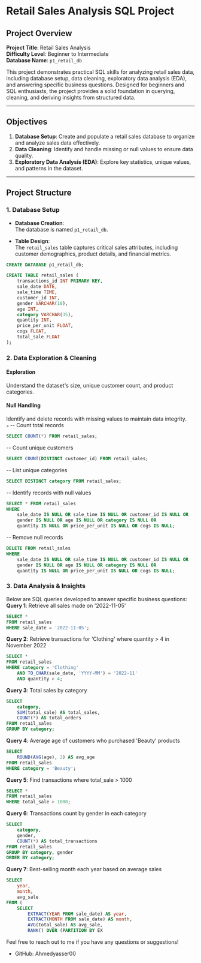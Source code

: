 # Retail Sales Analysis SQL Project 

## Project Overview  

**Project Title**: Retail Sales Analysis  
**Difficulty Level**: Beginner to Intermediate  
**Database Name**: `p1_retail_db`  

This project demonstrates practical SQL skills for analyzing retail sales data, including database setup, data cleaning, exploratory data analysis (EDA), and answering specific business questions. Designed for beginners and SQL enthusiasts, the project provides a solid foundation in querying, cleaning, and deriving insights from structured data.  

---

## Objectives  

1. **Database Setup**: Create and populate a retail sales database to organize and analyze sales data effectively.  
2. **Data Cleaning**: Identify and handle missing or null values to ensure data quality.  
3. **Exploratory Data Analysis (EDA)**: Explore key statistics, unique values, and patterns in the dataset.  


---

## Project Structure  

### 1. Database Setup  

- **Database Creation**:  
The database is named `p1_retail_db`.  

- **Table Design**:  
The `retail_sales` table captures critical sales attributes, including customer demographics, product details, and financial metrics.  

```sql
CREATE DATABASE p1_retail_db;

CREATE TABLE retail_sales (
    transactions_id INT PRIMARY KEY,
    sale_date DATE,
    sale_time TIME,
    customer_id INT,
    gender VARCHAR(10),
    age INT,
    category VARCHAR(35),
    quantity INT,
    price_per_unit FLOAT,
    cogs FLOAT,
    total_sale FLOAT
);
```


### 2. Data Exploration & Cleaning  

#### Exploration  
Understand the dataset's size, unique customer count, and product categories.  

#### Null Handling  
Identify and delete records with missing values to maintain data integrity.  
د
-- Count total records
```sql
SELECT COUNT(*) FROM retail_sales;
```
-- Count unique customers
```sql
SELECT COUNT(DISTINCT customer_id) FROM retail_sales;
```
-- List unique categories
```sql
SELECT DISTINCT category FROM retail_sales;
```
-- Identify records with null values
```sql
SELECT * FROM retail_sales
WHERE 
    sale_date IS NULL OR sale_time IS NULL OR customer_id IS NULL OR 
    gender IS NULL OR age IS NULL OR category IS NULL OR 
    quantity IS NULL OR price_per_unit IS NULL OR cogs IS NULL;
```
-- Remove null records
```sql
DELETE FROM retail_sales
WHERE 
    sale_date IS NULL OR sale_time IS NULL OR customer_id IS NULL OR 
    gender IS NULL OR age IS NULL OR category IS NULL OR 
    quantity IS NULL OR price_per_unit IS NULL OR cogs IS NULL;
```
### 3. Data Analysis & Insights
Below are SQL queries developed to answer specific business questions:
**Query 1**: Retrieve all sales made on '2022-11-05'
```sql
SELECT * 
FROM retail_sales 
WHERE sale_date = '2022-11-05';
```
**Query 2**: Retrieve transactions for 'Clothing' where quantity > 4 in November 2022
```sql
SELECT * 
FROM retail_sales 
WHERE category = 'Clothing' 
    AND TO_CHAR(sale_date, 'YYYY-MM') = '2022-11' 
    AND quantity > 4;
```
**Query 3**: Total sales by category
```sql
SELECT 
    category, 
    SUM(total_sale) AS total_sales, 
    COUNT(*) AS total_orders 
FROM retail_sales 
GROUP BY category;
```
**Query 4**: Average age of customers who purchased 'Beauty' products
```sql
SELECT 
    ROUND(AVG(age), 2) AS avg_age 
FROM retail_sales 
WHERE category = 'Beauty';
```
**Query 5**: Find transactions where total_sale > 1000
```sql
SELECT * 
FROM retail_sales 
WHERE total_sale > 1000;
```
**Query 6**: Transactions count by gender in each category
```sql
SELECT 
    category, 
    gender, 
    COUNT(*) AS total_transactions 
FROM retail_sales 
GROUP BY category, gender 
ORDER BY category;
```
**Query 7**: Best-selling month each year based on average sales
```sql
SELECT 
    year, 
    month, 
    avg_sale 
FROM (  
    SELECT 
        EXTRACT(YEAR FROM sale_date) AS year, 
        EXTRACT(MONTH FROM sale_date) AS month, 
        AVG(total_sale) AS avg_sale, 
        RANK() OVER (PARTITION BY EX
```
Feel free to reach out to me if you have any questions or suggestions!
- GitHub: Ahmedyasser00
